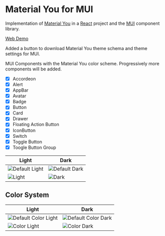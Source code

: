 # Material You for MUI

Implementation of [Material You](https://m3.material.io/) in a [React](https://react.dev/) project and the [MUI](https://mui.com/material-ui/getting-started/overview/) component library.

[Web Demo](https://react-m3-demo.web.app/Home  "Web Demo")

Added a button to download Material You theme schema and theme settings for MUI.

MUI Components with the Material You color scheme. Progressively more components will be added.

- [x] Accordeon
- [x] Alert
- [x] AppBar
- [x] Avatar
- [x] Badge
- [x] Button
- [x] Card
- [x] Drawer
- [x] Floating Action Button
- [x] IconButton
- [x] Switch
- [x] Toggle Button
- [x] Toogle Button Group

| Light | Dark  |
|--|--|
| ![Default Light](https://firebasestorage.googleapis.com/v0/b/react-m3-demo.appspot.com/o/01_Home_Light.png?alt=media&token=5f5115ef-bcab-4690-8b66-16f903274ccc) | ![Default Dark](https://firebasestorage.googleapis.com/v0/b/react-m3-demo.appspot.com/o/01_Home_Dark.png?alt=media&token=f1dd4a1f-3b6c-4193-a7f0-476a06936ff8) |
| ![Light](https://firebasestorage.googleapis.com/v0/b/react-m3-demo.appspot.com/o/03_Home_Light.png?alt=media&token=c20f85cb-758e-4bc1-8ded-98c576e892c7) | ![Dark](https://firebasestorage.googleapis.com/v0/b/react-m3-demo.appspot.com/o/03_Home_Dark.png?alt=media&token=b80f8b18-a5c5-483c-bcd4-08ef1b8ca8b1) |
  
## Color System  

| Light | Dark |
|--|--|
| ![Default Color Light](https://firebasestorage.googleapis.com/v0/b/react-m3-demo.appspot.com/o/02_Color_Light.png?alt=media&token=474103d4-0bad-4e77-9094-f954612962ae) | ![Default Color Dark](https://firebasestorage.googleapis.com/v0/b/react-m3-demo.appspot.com/o/02_Color_Dark.png?alt=media&token=5964e1af-e2c4-41bf-9f47-2807cda2ad0d) |
| ![Color Light](https://firebasestorage.googleapis.com/v0/b/react-m3-demo.appspot.com/o/04_Color_Light.png?alt=media&token=ba2f69ff-9144-4957-9d66-76f294a780d1) | ![Color Dark](https://firebasestorage.googleapis.com/v0/b/react-m3-demo.appspot.com/o/04_Color_Dark.png?alt=media&token=b7460a07-5fd8-445d-bb67-0d38e4cd89b7) |
